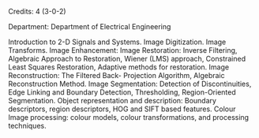 Credits: 4 (3-0-2)

Department: Department of Electrical Engineering

Introduction to 2-D Signals and Systems. Image Digitization. Image Transforms. Image Enhancement: Image Restoration: Inverse Filtering, Algebraic Approach to Restoration, Wiener (LMS) approach, Constrained Least Squares Restoration, Adaptive methods for restoration. Image Reconstruction: The Filtered Back- Projection Algorithm, Algebraic Reconstruction Method. Image Segmentation: Detection of Discontinuities, Edge Linking and Boundary Detection, Thresholding, Region-Oriented Segmentation. Object representation and description: Boundary descriptors, region descriptors, HOG and SIFT based features. Colour Image processing: colour models, colour transformations, and processing techniques.